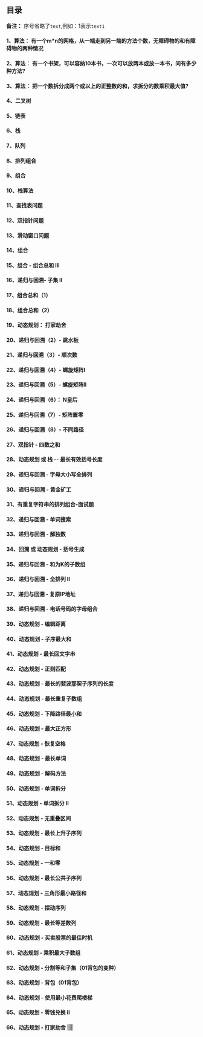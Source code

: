 ## 目录

**备注：**
序号省略了`text`,例如：1表示`text1`

#### 1、算法： 有一个m*n的网格，从一端走到另一端的方法个数，无障碍物的和有障碍物的两种情况

#### 2、算法： 有一个书架，可以容纳10本书，一次可以放两本或放一本书，问有多少种方法?

#### 3、算法： 把一个数拆分成两个或以上的正整数的和，求拆分的数乘积最大值?

#### 4、二叉树

#### 5、链表

#### 6、栈

#### 7、队列

#### 8、排列组合

#### 9、组合

#### 10、栈算法

#### 11、查找表问题

#### 12、双指针问题

#### 13、滑动窗口问题

#### 14、组合

#### 15、组合 - 组合总和 III

#### 16、递归与回溯- 子集 II

#### 17、组合总和（1）

#### 18、组合总和（2）

#### 19、动态规划： 打家劫舍

#### 20、递归与回溯（2）- 跳水板

#### 21、递归与回溯（3）- 顺次数

#### 22、递归与回溯（4）- 螺旋矩阵I

#### 23、递归与回溯（5）- 螺旋矩阵II

#### 24、递归与回溯（6）： N皇后

#### 25、递归与回溯（7）- 矩阵置零

#### 26、递归与回溯（8）- 不同路径

#### 27、双指针 - 四数之和

#### 28、动态规划 或 栈 -- 最长有效括号长度

#### 29、递归与回溯 - 字母大小写全排列

#### 30、递归与回溯 - 黄金矿工

#### 31、有重复字符串的排列组合-面试题

#### 32、递归与回溯 - 单词搜索

#### 33、递归与回溯 - 解独数

#### 34、回溯 或 动态规划 - 括号生成

#### 35、递归与回溯 - 和为K的子数组

#### 36、递归与回溯 - 全排列 II

#### 37、递归与回溯 - 复原IP地址

#### 38、递归与回溯 - 电话号码的字母组合

#### 39、动态规划 - 编辑距离

#### 40、动态规划 - 子序最大和

#### 41、动态规划 - 最长回文字串

#### 42、动态规划 - 正则匹配

#### 43、动态规划 - 最长的斐波那契子序列的长度

#### 44、动态规划 - 最长重复子数组

#### 45、动态规划 - 下降路径最小和

#### 46、动态规划 - 最大正方形

#### 47、动态规划 - 恢复空格

#### 48、动态规划 - 最长单词

#### 49、动态规划 - 解码方法

#### 50、动态规划 - 单词拆分

#### 51、动态规划 - 单词拆分 II

#### 52、动态规划 - 无重叠区间

#### 53、动态规划 - 最长上升子序列

#### 54、动态规划 - 目标和

#### 55、动态规划 - 一和零

#### 56、动态规划 - 最长公共子序列

#### 57、动态规划 - 三角形最小路径和

#### 58、动态规划 - 摆动序列

#### 59、动态规划 - 最长等差数列

#### 60、动态规划 - 买卖股票的最佳时机

#### 61、动态规划 - 乘积最大子数组

#### 62、动态规划 - 分割等和子集（01背包的变种）

#### 63、动态规划 - 背包（01背包）

#### 64、动态规划 - 使用最小花费爬楼梯

#### 65、动态规划 - 零钱兑换 II

#### 66、动态规划 - 打家劫舍 |||